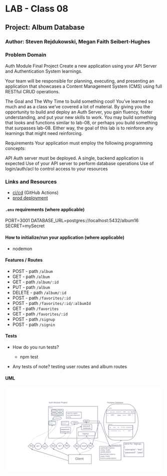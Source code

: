 # LAB - Class 08

## Project: Album Database

### Author: Steven Rejdukowski, Megan Faith Seibert-Hughes

### Problem Domain

Auth Module Final Project
Create a new application using your API Server and Authentication System learnings.

Your team will be responsible for planning, executing, and presenting an application that showcases a Content Management System (CMS) using full RESTful CRUD operations.

The Goal and The Why
Time to build something cool! You’ve learned so much and as a class we’ve covered a lot of material. By giving you the opportunity to build and deploy an Auth Server, you gain fluency, foster understanding, and put your new skills to work. You may build something that looks and functions similar to lab-08, or perhaps you build something that surpasses lab-08. Either way, the goal of this lab is to reinforce any learnings that might need reinforcing.

Requirements
Your application must employ the following programming concepts:

API Auth server must be deployed. A single, backend application is expected
Use of your API server to perform database operations
Use of login/auth/acl to control access to your resources

### Links and Resources

- [ci/cd](https://github.com/Stevenrej/Album-Database/actions) (GitHub Actions)
- [prod deployment](https://album-database.onrender.com/)

#### `.env` requirements (where applicable)

PORT=3001
DATABASE_URL=postgres://localhost:5432/album16
SECRET=mySecret

#### How to initialize/run your application (where applicable)

- nodemon

#### Features / Routes


- POST - path `/album`
- GET - path `/album`
- GET - path `/album/:id`
- PUT - path `/album`
- DELETE - path `/album/:id`
- POST - path `/favorites/:id`
- POST - path `/favorites/:id/:albumId`
- GET - path `/favorites`
- GET - path `/favorites/:id`
- POST - path `/signup`
- POST - path `/signin`

#### Tests

- How do you run tests?
  - npm test

- Any tests of note?
 testing user routes and album routes

#### UML

![uml](./assets/Album-Favorites.png)
